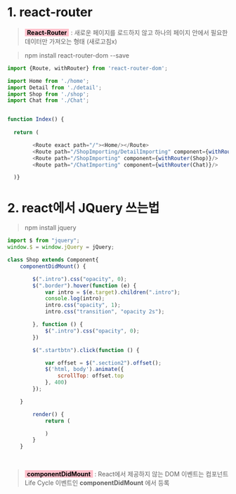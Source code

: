 # 1. react-router

><span style="background : pink; color: #000; padding: 0 5px; ">**React-Router**</span> : 새로운 페이지를 로드하지 않고 하나의 페이지 안에서 필요한 데이터만 가져오는 형태 (새로고침x)

>npm install react-router-dom --save 

```js
import {Route, withRouter} from 'react-router-dom'; 

import Home from './home';
import Detail from './detail';
import Shop from './shop';
import Chat from './Chat';


function Index() {
  
  return (

        <Route exact path="/"><Home/></Route> 
        <Route path="/ShopImporting/DetailImporting" component={withRouter(Detail)}/>
        <Route path="/ShopImporting" component={withRouter(Shop)}/>
        <Route path="/ChatImporting" component={withRouter(Chat)}/>

  )}

```

# 2. react에서 JQuery 쓰는법 
>npm install jquery

```js
import $ from "jquery";
window.$ = window.jQuery = jQuery;

class Shop extends Component{
    componentDidMount() {

        $(".intro").css("opacity", 0);
        $(".border").hover(function (e) {
            var intro = $(e.target).children(".intro");
            console.log(intro);
            intro.css("opacity", 1);
            intro.css("transition", "opacity 2s");

        }, function () {
            $(".intro").css("opacity", 0);
        })

        $(".startbtn").click(function () {

            var offset = $(".section2").offset();
            $('html, body').animate({
                scrollTop: offset.top
            }, 400)
        });

    }

        render() {
            return (

            )
        }
    }
        
      
```

><span style="background : pink; color: #000; padding: 0 5px; ">**componentDidMount**</span> : React에서 제공하지 않는 DOM 이벤트는 컴포넌트 Life Cycle 이벤트인 **componentDidMount** 에서 등록